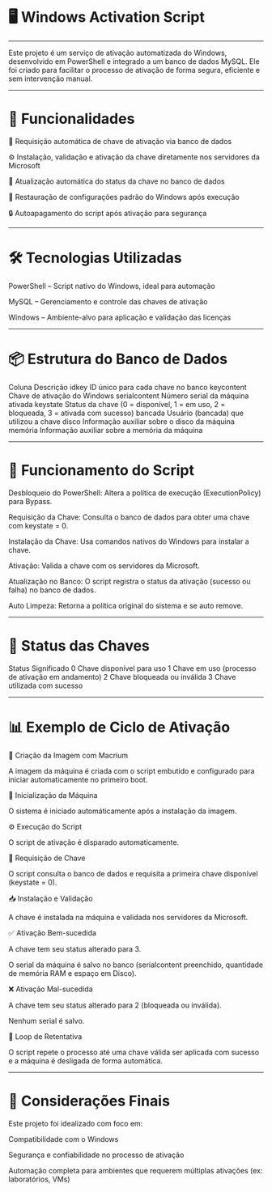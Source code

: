 # 🖥️ Windows Activation Script

---

Este projeto é um serviço de ativação automatizada do Windows, desenvolvido em PowerShell e integrado a um banco de dados MySQL. Ele foi criado para facilitar o processo de ativação de forma segura, eficiente e sem intervenção manual.

---

# 🚀 Funcionalidades

🔑 Requisição automática de chave de ativação via banco de dados

⚙️ Instalação, validação e ativação da chave diretamente nos servidores da Microsoft

🔄 Atualização automática do status da chave no banco de dados

🧹 Restauração de configurações padrão do Windows após execução

🔒 Autoapagamento do script após ativação para segurança

---

# 🛠️ Tecnologias Utilizadas
PowerShell – Script nativo do Windows, ideal para automação

MySQL – Gerenciamento e controle das chaves de ativação

Windows – Ambiente-alvo para aplicação e validação das licenças

---

# 📦 Estrutura do Banco de Dados
Coluna	Descrição
idkey	ID único para cada chave no banco
keycontent	Chave de ativação do Windows
serialcontent	Número serial da máquina ativada
keystate	Status da chave (0 = disponível, 1 = em uso, 2 = bloqueada, 3 = ativada com sucesso)
bancada	Usuário (bancada) que utilizou a chave
disco	Informação auxiliar sobre o disco da máquina
memória	Informação auxiliar sobre a memória da máquina

---

# 🔄 Funcionamento do Script
Desbloqueio do PowerShell: Altera a política de execução (ExecutionPolicy) para Bypass.

Requisição da Chave: Consulta o banco de dados para obter uma chave com keystate = 0.

Instalação da Chave: Usa comandos nativos do Windows para instalar a chave.

Ativação: Valida a chave com os servidores da Microsoft.

Atualização no Banco: O script registra o status da ativação (sucesso ou falha) no banco de dados.

Auto Limpeza: Retorna a política original do sistema e se auto remove.

---

# 🔐 Status das Chaves
Status	Significado
0	Chave disponível para uso
1	Chave em uso (processo de ativação em andamento)
2	Chave bloqueada ou inválida
3	Chave utilizada com sucesso

---

# 📊 Exemplo de Ciclo de Ativação

🧱 Criação da Imagem com Macrium

A imagem da máquina é criada com o script embutido e configurado para iniciar automaticamente no primeiro boot.

🔁 Inicialização da Máquina

O sistema é iniciado automáticamente após a instalação da imagem.

⚙️ Execução do Script

O script de ativação é disparado automaticamente.

🔑 Requisição de Chave

O script consulta o banco de dados e requisita a primeira chave disponível (keystate = 0).

📥 Instalação e Validação

A chave é instalada na máquina e validada nos servidores da Microsoft.

✅ Ativação Bem-sucedida

A chave tem seu status alterado para 3.

O serial da máquina é salvo no banco (serialcontent preenchido, quantidade de memória RAM e espaço em Disco).

❌ Ativação Mal-sucedida

A chave tem seu status alterado para 2 (bloqueada ou inválida).

Nenhum serial é salvo.

🔄 Loop de Retentativa

O script repete o processo até uma chave válida ser aplicada com sucesso e a máquina é desligada de forma automática.

---

# 🧩 Considerações Finais
Este projeto foi idealizado com foco em:

Compatibilidade com o Windows

Segurança e confiabilidade no processo de ativação

Automação completa para ambientes que requerem múltiplas ativações (ex: laboratórios, VMs)
